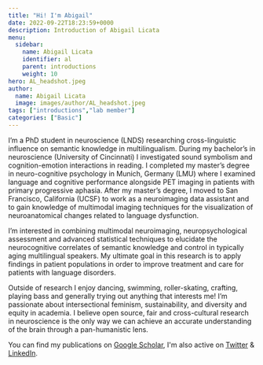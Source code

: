 ```yaml
---
title: "Hi! I'm Abigail"
date: 2022-09-22T18:23:59+0000
description: Introduction of Abigail Licata
menu:
  sidebar:
    name: Abigail Licata
    identifier: al
    parent: introductions
    weight: 10
hero: AL_headshot.jpeg
author:
  name: Abigail Licata
  image: images/author/AL_headshot.jpeg
tags: ["introductions","lab member"]
categories: ["Basic"]
---
```


I’m a PhD student in neuroscience (LNDS) researching cross-linguistic influence on semantic knowledge in multilingualism. During my bachelor’s in neuroscience (University of Cincinnati) I investigated sound symbolism and cognition-emotion interactions in reading. I completed my master’s degree in neuro-cognitive psychology in Munich, Germany (LMU) where I examined language and cognitive performance alongside PET imaging in patients with primary progressive aphasia. After my master’s degree, I moved to San Francisco, California (UCSF) to work as a neuroimaging data assistant and to gain knowledge of multimodal imaging techniques for the visualization of neuroanatomical changes related to language dysfunction.

I’m interested in combining multimodal neuroimaging, neuropsychological assessment and advanced statistical techniques to elucidate the neurocognitive correlates of semantic knowledge and control in typically aging multilingual speakers. My ultimate goal in this research is to apply findings in patient populations in order to improve treatment and care for patients with language disorders.

Outside of research I enjoy dancing, swimming, roller-skating, crafting, playing bass and generally trying out anything that interests me! I’m passionate about intersectional feminism, sustainability, and diversity and equity in academia. I believe open source, fair and cross-cultural research in neuroscience is the only way we can achieve an accurate understanding of the brain through a pan-humanistic lens.

You can find my publications on [Google Scholar](https://scholar.google.com/citations?hl=de&tzom=-120&user=UlyJsxkAAAAJ&authuser=1, "Google Scholar"), I'm also active on [Twitter](https://twitter.com/licataae "Twitter") & [LinkedIn](https://www.linkedin.com/in/abigail-licata-456929103 "LinkedIn"). 
